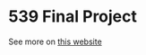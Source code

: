 # 539 Final Project

See more on [this website](https://daniel-yang-a.github.io/539_project/index.html)